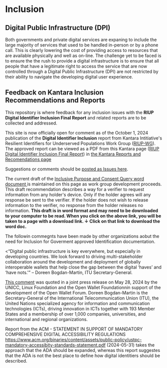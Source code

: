 # Inclusion
## Digital Public Infrastructure (DPI)
Both governments and private digital services are expaning to include the large majority of services that used to be handled in-person or by a phone call. This is clearly lowering the cost of providing access to resources that are available physically and well as on-line. The challenge yet to be faced is to ensure the the rush to provide a digital infrastructure is to ensure that all people that have a legitimate right to access the service that are now controlled through a Digital Public Infrastructure (DPI) are not restricted by their ability to navigate the developing digital user experience.
## Feedback on Kantara Inclusion Recommendations and Reports
This repository is where feedback for any inclusion issues with the **RIUP Digital Identifier Inclusion Final Report** and related reports are to be collected and addressed.

This site is now officially open for comment as of the October 1, 2024 publication of the **Digital Identifier Inclusion** report from Kantara Intitiative's Resilient Identifiers for Underserved Populations Work Group (<a href="https://www.kantarainitiative.org/riup/">RIUP-WG</a>). The approved report can be viewed as a PDF from this Kantara page (<a href="https://kantarainitiative.org/download/riup-digital-identifier-inclusion-final-report/">RIUP Digital Identifier Inclusion Final Report</a>) in <a href="https://kantarainitiative.org/reports-recommendations/#">the Kantara Reports and Recomendations page</a>

Suggestions or comments should be <a href="https://github.com/KantaraInitiative/Inclusion/issues">posted as Issues here</a>.

The current draft of the <a href="https://github.com/KantaraInitiative/Inclusion/blob/main/Inclusive%20Purpose%20Consent%20Query.docx"> Inclusive Purpose and Consent Query word document </a> is maintained on this page as work group development proceeds. This draft recommendation describes a way for a verifier to request information from any holder's device. Only if the holder agrees will any response be sent to the verifier. If the holder does not wish to release information to the verifier, no response from the holder releases no information. **This draft is in word format and may need to be downloaded to your computer to be read. When you click on the above link, you will be taken to a page with a download link. &darr; Click on that link to download the word doc.**

The followin commegnts have been made by other organizations aobut the need for Inclusion for Goverment approved Identification documentation. 

<“Digital public infrastructure is key everywhere, but especially in developing countries. We look forward to driving multi-stakeholder collaboration around the development and deployment of globally interoperable wallets that help close the gap between the digital ‘haves’ and ‘have nots.'” – Doreen Bogdan-Martin, ITU Secretary-General.

<a href="https://www.linuxfoundation.org/press/itu-linux-foundation-announce-intent-to-launch-the-openwallet-forum">This comment</a> was quoted in a joint press release on May 28, 2024 by the UNICC, Linux Foundation and the Open Wallet Foundationnin support of the development of the Open Wallet Forum. Doreen Bogdan-Martin is the Secretary-General of the International Telecommunication Union (ITU), the United Nations specialized agency for information and communication technologies (ICTs), driving innovation in ICTs together with 193 Member States and a membership of over 1,000 companies, universities, and international and regional organizations.

Report from the ACM - STATEMENT IN SUPPORT OF MANDATORY COMPREHENSIVE DIGITAL ACCESSIBILITY REGULATIONS https://www.acm.org/binaries/content/assets/public-policy/ustpc-mandatory-accessibity-standards-statement.pdf (2024-05-31) takes the approach that the ADA should be expanded, whereas this report suggestes that the ADA is not the best place to define how digital identitiers should be described.
